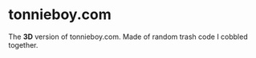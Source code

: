# tonnieboy.com

The **3D** version of tonnieboy.com. <ln>
Made of random trash code I cobbled together.

